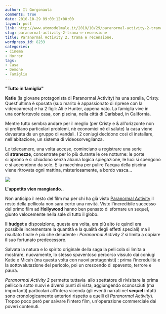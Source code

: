 ```yaml
---
author: Il Gorgonauta
comments: true
date: 2010-10-29 09:00:12+00:00
layout: post
link: http://www.atomodelmale.it/2010/10/29/paranormal-activity-2-trama-e-recensione/
slug: paranormal-activity-2-trama-e-recensione
title: Paranormal Activity 2, trama e recensione.
wordpress_id: 8233
categories:
- Cinema
- Horror
tags:
- Casa
- Demone
- Famiglia
---
```


**"Tutto in famiglia"**

**Katie** (la giovane protagonista di Paranormal Activity) ha una sorella, Cristy. Quest'ultima è sposata (suo marito è appassionato di riprese con la videocamera) e ha 2 figli: Ali e Hunter, appena nato. La famiglia vive in una confortevole casa, con piscina, nella città di Carlsbad, in California.

Mentre tutto sembra andare per il meglio (per Cristy e & all'orizzonte non si profilano particolari problemi, nè economici nè di salute) la casa viene devastata da un gruppo di vandali. I 2 coniugi decidono così di installare, nell'abitazione, un sistema di videosorveglianza.

Le telecamere, una volta accese, cominciano a registrare una serie di **stranezze**, concentrate per lo più durante le ore notturne: le porte si aprono e si chiudono senza alcuna logica spiegazione, le luci si spengono e si accendono da sole. E la macchina per pulire l'acqua della piscina viene ritrovata ogni mattina, misteriosamente, a bordo vasca...


[![](http://www.atomodelmale.it/wp-content/uploads/2010/10/Paranormal-Activity-2-300x157.jpg)](http://www.atomodelmale.it/wp-content/uploads/2010/10/Paranormal-Activity-2.jpg)


**L'appetito vien mangiando..**

Non anticipo il resto del film ma per chi ha già visto [Paranormal Activity](http://www.atomodelmale.it/2010/02/09/paranormal-activity-trama-e-recensione/) il resto della pellicola non sarà certo una novità. Visto l'incredibile successo del primo film ad **Hollywood** hanno ben pensato di sfornare un sequel, giunto velocemente nella sale di tutto il globo.<!-- more -->



Il **budget** a disposizione, questa era volta, era più alto (e quindi era possibile incrementare la quantità e la qualità degli effetti speciali) ma il risultato finale è più che deludente : _Paranormal Activity 2_ si limita a copiare il suo fortunato predecessore.

Salvata la natura e lo spirito originale della saga la pellicola si limita a mostrare, nuovamente, lo stesso spaventoso percorso vissuto dai coniugi Katie e Micah (ma questa volta con nuovi protagonisti) : prima l'incredulità e la sottovalutazione del pericolo, poi un crescendo di spavento, terrore e paura.

_Paranormal Activity 2_ permette tuttavia  allo spettatore di rivisitare la prima pellicola sotto nuovi e diversi punti di vista, aggiungendo sconosciuti (ma importanti) particolari all'intera vicenda (gli eventi narrati nel **sequel** infatti sono cronologicamente anteriori rispetto a quelli di _Paranormal Activity_). Troppo poco però per salvare l'intero film, un'operazione commerciale dai poveri contenuti.

